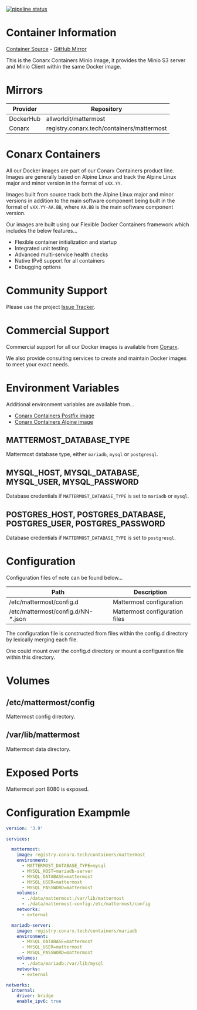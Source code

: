 [![pipeline status](https://gitlab.conarx.tech/containers/mattermost/badges/main/pipeline.svg)](https://gitlab.conarx.tech/containers/mattermost/-/commits/main)

# Container Information

[Container Source](https://gitlab.conarx.tech/containers/mattermost) - [GitHub Mirror](https://github.com/AllWorldIT/containers-mattermost)

This is the Conarx Containers Minio image, it provides the Minio S3 server and Minio Client within the same Docker image.



# Mirrors

|  Provider  |  Repository                                 |
|------------|---------------------------------------------|
| DockerHub  | allworldit/mattermost                       |
| Conarx     | registry.conarx.tech/containers/mattermost  |



# Conarx Containers

All our Docker images are part of our Conarx Containers product line. Images are generally based on Alpine Linux and track the
Alpine Linux major and minor version in the format of `vXX.YY`.

Images built from source track both the Alpine Linux major and minor versions in addition to the main software component being
built in the format of `vXX.YY-AA.BB`, where `AA.BB` is the main software component version.

Our images are built using our Flexible Docker Containers framework which includes the below features...

- Flexible container initialization and startup
- Integrated unit testing
- Advanced multi-service health checks
- Native IPv6 support for all containers
- Debugging options



# Community Support

Please use the project [Issue Tracker](https://gitlab.conarx.tech/containers/mattermost/-/issues).



# Commercial Support

Commercial support for all our Docker images is available from [Conarx](https://conarx.tech).

We also provide consulting services to create and maintain Docker images to meet your exact needs.



# Environment Variables

Additional environment variables are available from...
* [Conarx Containers Postfix image](https://gitlab.conarx.tech/containers/postfix)
* [Conarx Containers Alpine image](https://gitlab.conarx.tech/containers/alpine)


## MATTERMOST_DATABASE_TYPE

Mattermost database type, either `mariadb`, `mysql` or `postgresql`.

## MYSQL_HOST, MYSQL_DATABASE, MYSQL_USER, MYSQL_PASSWORD

Database credentials if `MATTERMOST_DATABASE_TYPE` is set to `mariadb` or `mysql`.

## POSTGRES_HOST, POSTGRES_DATABASE, POSTGRES_USER, POSTGRES_PASSWORD

Database credentials if `MATTERMOST_DATABASE_TYPE` is set to `postgresql`.



# Configuration

Configuration files of note can be found below...

| Path                                                         | Description                                               |
|--------------------------------------------------------------|-----------------------------------------------------------|
| /etc/mattermost/config.d                                     | Mattermost configuration                                  |
| /etc/mattermost/config.d/NN-*.json                           | Mattermost configuration files                            |

The configuration file is constructed from files within the config.d directory by lexically merging each file.

One could mount over the config.d directory or mount a configuration file within this directory.


# Volumes

## /etc/mattermost/config

Mattermost config directory.

## /var/lib/mattermost

Mattermost data directory.



# Exposed Ports

Mattermost port 8080 is exposed.



# Configuration Exampmle


```yaml
version: '3.9'

services:

  mattermost:
    image: registry.conarx.tech/containers/mattermost
    environment:
      - MATTERMOST_DATABASE_TYPE=mysql
      - MYSQL_HOST=mariadb-server
      - MYSQL_DATABASE=mattermost
      - MYSQL_USER=mattermost
      - MYSQL_PASSWORD=mattermost
    volumes:
      - ./data/mattermost:/var/lib/mattermost
      - ./data/mattermost-config:/etc/mattermost/config
    networks:
      - external

  mariadb-server:
    image: registry.conarx.tech/containers/mariadb
    environment:
      - MYSQL_DATABASE=mattermost
      - MYSQL_USER=mattermost
      - MYSQL_PASSWORD=mattermost
    volumes:
      - ./data/mariadb:/var/lib/mysql
    networks:
      - external

networks:
  internal:
    driver: bridge
    enable_ipv6: true
```